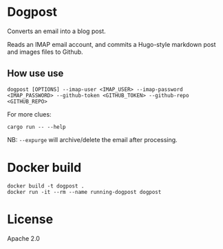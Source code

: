 # Dogpost

Converts an email into a blog post.

Reads an IMAP email account, and commits a Hugo-style markdown post and images files to Github.

## How use use

```
dogpost [OPTIONS] --imap-user <IMAP_USER> --imap-password <IMAP_PASSWORD> --github-token <GITHUB_TOKEN> --github-repo <GITHUB_REPO>
```

For more clues:

```
cargo run -- --help
```

NB: `--expurge` will archive/delete the email after processing.

# Docker build

```
docker build -t dogpost .
docker run -it --rm --name running-dogpost dogpost
```

# License

Apache 2.0

